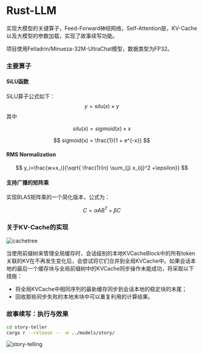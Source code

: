 # Rust-LLM

实现大模型的关键算子，Feed-Forward神经网络，Self-Attention层，KV-Cache以及大模型的参数加载，实现了故事续写功能。

项目使用Felladrin/Minueza-32M-UltraChat模型，数据类型为FP32。

### 主要算子

#### SiLU函数

SiLU算子公式如下：
$$
y=silu(x) × y
$$
其中

$$
silu(x) = sigmoid(x) × x
$$

$$
sigmoid(x) = \frac{1}{1 + e^{-x}}
$$

#### RMS Normalization

$$
y_i=\frac{w×x_i}{\sqrt{ \frac{1}{n} \sum_{j} x_{ij}^2 +\epsilon}}
$$

#### 支持广播的矩阵乘

实现BLAS矩阵乘的一个简化版本，公式为：

$$
C=\alpha AB^T + \beta C
$$

### 关于KV-Cache的实现

![cachetree](C:\Users\wy04\Desktop\rust-llm\rust-llm\doc\figure\cachetree.png)

当使用前缀树来管理全局缓存时，会话级别的本地KVCacheBlock中的所有token关联的KV在不再发生变化后，会尝试将它们合并到全局KVCache中。如果会话本地的最后一个缓存块与全局前缀树中的KVCache同步操作未能成功，将采取以下措施：

- 将全局KVCache中相同序列的最新缓存同步到会话本地的稳定块的末尾；
- 回收那些同步失败的本地末块中可以重复利用的计算结果。

### 故事续写：执行与效果

```bash
cd story-teller
cargo r --release -- -m ../models/story/
```

![story-telling](C:\Users\wy04\Desktop\rust-llm\rust-llm\doc\figure\story-telling.png)